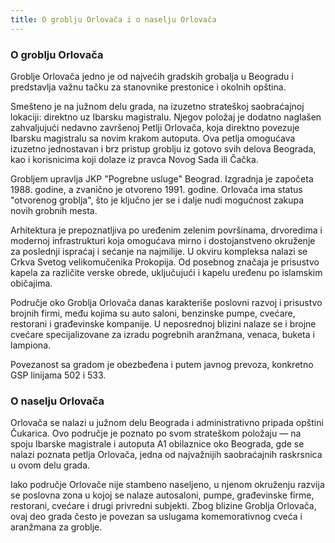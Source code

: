 ```yaml
---
title: O groblju Orlovača i o naselju Orlovača
---
```


### O groblju Orlovača

Groblje Orlovača jedno je od najvećih gradskih grobalja u Beogradu i predstavlja važnu tačku za stanovnike prestonice i okolnih opština.

Smešteno je na južnom delu grada, na izuzetno strateškoj saobraćajnoj lokaciji: direktno uz Ibarsku magistralu. Njegov položaj je dodatno naglašen zahvaljujući nedavno završenoj Petlji Orlovača, koja direktno povezuje Ibarsku magistralu sa novim krakom autoputa. Ova petlja omogućava izuzetno jednostavan i brz pristup groblju iz gotovo svih delova Beograda, kao i korisnicima koji dolaze iz pravca Novog Sada ili Čačka.

Grobljem upravlja JKP "Pogrebne usluge" Beograd. Izgradnja je započeta 1988. godine, a zvanično je otvoreno 1991. godine. Orlovača ima status "otvorenog groblja", što je ključno jer se i dalje nudi mogućnost zakupa novih grobnih mesta.

Arhitektura je prepoznatljiva po uređenim zelenim površinama, drvoredima i modernoj infrastrukturi koja omogućava mirno i dostojanstveno okruženje za poslednji ispraćaj i sećanje na najmilije. U okviru kompleksa nalazi se Crkva Svetog velikomučenika Prokopija. Od posebnog značaja je prisustvo kapela za različite verske obrede, uključujući i kapelu uređenu po islamskim običajima.

Područje oko Groblja Orlovača danas karakteriše poslovni razvoj i prisustvo brojnih firmi, među kojima su auto saloni, benzinske pumpe, cvećare, restorani i građevinske kompanije. U neposrednoj blizini nalaze se i brojne cvećare specijalizovane za izradu pogrebnih aranžmana, venaca, buketa i lampiona.

Povezanost sa gradom je obezbeđena i putem javnog prevoza, konkretno GSP linijama 502 i 533.

### O naselju Orlovača

Orlovača se nalazi u južnom delu Beograda i administrativno pripada opštini Čukarica. Ovo područje je poznato po svom strateškom položaju — na spoju Ibarske magistrale i autoputa A1 obilaznice oko Beograda, gde se nalazi poznata petlja Orlovača, jedna od najvažnijih saobraćajnih raskrsnica u ovom delu grada.

Iako područje Orlovače nije stambeno naseljeno, u njenom okruženju razvija se poslovna zona u kojoj se nalaze autosaloni, pumpe, građevinske firme, restorani, cvećare i drugi privredni subjekti. Zbog blizine Groblja Orlovača, ovaj deo grada često je povezan sa uslugama komemorativnog cveća i aranžmana za groblje.
